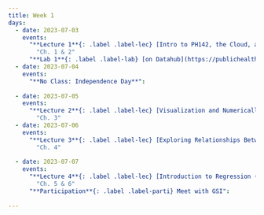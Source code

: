 ```yaml
---
title: Week 1
days:
  - date: 2023-07-03
    events:
      "**Lecture 1**{: .label .label-lec} [Intro to PH142, the Cloud, and PPDAC; Beginning to work with data(syncrhonous)](https://ph142-ucb.github.io/su23/src/l01-intro.pdf)[recording](https://bcourses.berkeley.edu/courses/1525581/pages/lecture-1-recording)":
        "Ch. 1 & 2"
      "**Lab 1**{: .label .label-lab} [on Datahub](https://publichealth.datahub.berkeley.edu/hub/user-redirect/git-pull?repo=https%3A%2F%2Fgithub.com%2Fph142-ucb%2Fph142-su23&urlpath=rstudio%2F&branch=main) (Due July 7)":
  - date: 2023-07-04
    events:
      "**No Class: Independence Day**":
      
  - date: 2023-07-05
    events:
      "**Lecture 2**{: .label .label-lec} [Visualization and Numerically Summarizing Spread and Central Tendency](https://ph142-ucb.github.io/su22/src/L02-vis-sum.pdf)": 
        "Ch. 3"
  - date: 2023-07-06
    events:
      "**Lecture 3**{: .label .label-lec} [Exploring Relationships Between Two Variables](https://ph142-ucb.github.io/su22/src/l03-relationships-between-two-variables.pdf)":
        "Ch. 4"
      
  - date: 2023-07-07
    events:
      "**Lecture 4**{: .label .label-lec} [Introduction to Regression (syncrhonous)](https://ph142-ucb.github.io/su22/src/l04-intro-to-regression.pdf)":
        "Ch. 5 & 6"
      "**Participation**{: .label .label-parti} Meet with GSI":
 
---
```

